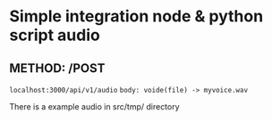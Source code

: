 # Simple integration node & python script audio 

## METHOD: /POST
`localhost:3000/api/v1/audio`
`body: voide(file) -> myvoice.wav`

There is a example audio in src/tmp/ directory
